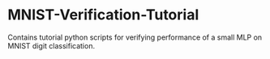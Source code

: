 # MNIST-Verification-Tutorial
Contains tutorial python scripts for verifying performance of a small MLP on MNIST digit classification.
